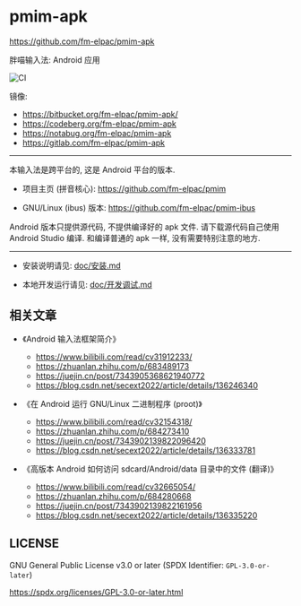 # pmim-apk

<https://github.com/fm-elpac/pmim-apk>

胖喵输入法: Android 应用

![CI](https://github.com/fm-elpac/pmim-apk/actions/workflows/ci.yml/badge.svg)

镜像:

- <https://bitbucket.org/fm-elpac/pmim-apk/>
- <https://codeberg.org/fm-elpac/pmim-apk>
- <https://notabug.org/fm-elpac/pmim-apk>
- <https://gitlab.com/fm-elpac/pmim-apk>

---

本输入法是跨平台的, 这是 Android 平台的版本.

- 项目主页 (拼音核心): <https://github.com/fm-elpac/pmim>

- GNU/Linux (ibus) 版本: <https://github.com/fm-elpac/pmim-ibus>

Android 版本只提供源代码, 不提供编译好的 apk 文件. 请下载源代码自己使用 Android
Studio 编译. 和编译普通的 apk 一样, 没有需要特别注意的地方.

---

- 安装说明请见: [doc/安装.md](./doc/安装.md)

- 本地开发运行请见: [doc/开发调试.md](./doc/开发调试.md)

## 相关文章

- 《Android 输入法框架简介》
  - <https://www.bilibili.com/read/cv31912233/>
  - <https://zhuanlan.zhihu.com/p/683489173>
  - <https://juejin.cn/post/7343905368621940772>
  - <https://blog.csdn.net/secext2022/article/details/136246340>

- 《在 Android 运行 GNU/Linux 二进制程序 (proot)》
  - <https://www.bilibili.com/read/cv32154318/>
  - <https://zhuanlan.zhihu.com/p/684273410>
  - <https://juejin.cn/post/7343902139822096420>
  - <https://blog.csdn.net/secext2022/article/details/136333781>

- 《高版本 Android 如何访问 sdcard/Android/data 目录中的文件 (翻译)》
  - <https://www.bilibili.com/read/cv32665054/>
  - <https://zhuanlan.zhihu.com/p/684280668>
  - <https://juejin.cn/post/7343902139822161956>
  - <https://blog.csdn.net/secext2022/article/details/136335220>

## LICENSE

GNU General Public License v3.0 or later (SPDX Identifier: `GPL-3.0-or-later`)

<https://spdx.org/licenses/GPL-3.0-or-later.html>

